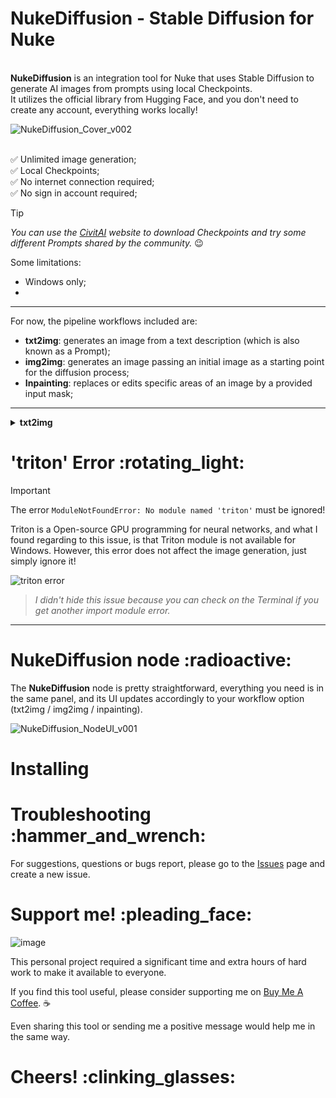 <h1>NukeDiffusion - Stable Diffusion for Nuke</h1> 

<br>**NukeDiffusion** is an integration tool for Nuke that uses Stable Diffusion to generate AI images from prompts using local Checkpoints.
<br>It utilizes the official library from Hugging Face, and you don't need to create any account, everything works locally!

![NukeDiffusion_Cover_v002](https://github.com/danilodelucio/NukeDiffusion/assets/47226196/d230497e-f1d7-4687-9299-7f7487e5718f)


<br>:white_check_mark: Unlimited image generation;
<br>:white_check_mark: Local Checkpoints;
<br>:white_check_mark: No internet connection required;
<br>:white_check_mark: No sign in account required;


> [!TIP]
> _You can use the [CivitAI](https://civitai.com/) website to download Checkpoints and try some different Prompts shared by the community._ :wink:


Some limitations:
- Windows only;
- 

---

For now, the pipeline workflows included are:

- **txt2img**: generates an image from a text description (which is also known as a Prompt);
- **img2img**: generates an image passing an initial image as a starting point for the diffusion process;
- **Inpainting**: replaces or edits specific areas of an image by a provided input mask;

---

<details>
<summary><b>txt2img</b></summary>
 
</details>


<h1>'triton' Error :rotating_light:</h1>

> [!IMPORTANT]
> The error `ModuleNotFoundError: No module named 'triton'` must be ignored!

Triton is a Open-source GPU programming for neural networks, and what I found regarding to this issue, is that Triton module is not available for Windows.
However, this error does not affect the image generation, just simply ignore it!
 
 ![triton error](https://github.com/danilodelucio/NukeDiffusion/assets/47226196/06a3a408-681a-451a-8e1c-ce354e0a4e2d)

> _I didn't hide this issue because you can check on the Terminal if you get another import module error._

---


<h1>NukeDiffusion node :radioactive:</h1>

The **NukeDiffusion** node is pretty straightforward, everything you need is in the same panel, and its UI updates accordingly to your workflow option (txt2img / img2img / inpainting).

![NukeDiffusion_NodeUI_v001](https://github.com/danilodelucio/NukeDiffusion/assets/47226196/07bed17b-b564-49d8-8567-26741bd721f5)


<h1>Installing</h1>

<h1>Troubleshooting :hammer_and_wrench:</h1>

For suggestions, questions or bugs report, please go to the [Issues](https://github.com/danilodelucio/NukeDiffusion/issues) page and create a new issue.



<h1>Support me! :pleading_face:</h1>

![image](https://github.com/danilodelucio/NukeDiffusion/assets/47226196/ee1e5d16-43e2-46bc-bc48-aaf1d7559b87)

This personal project required a significant time and extra hours of hard work to make it available to everyone. 

If you find this tool useful, please consider supporting me on [Buy Me A Coffee](https://www.buymeacoffee.com/danilodelucio). :coffee:

Even sharing this tool or sending me a positive message would help me in the same way.


<h1>Cheers! :clinking_glasses:</h1>


